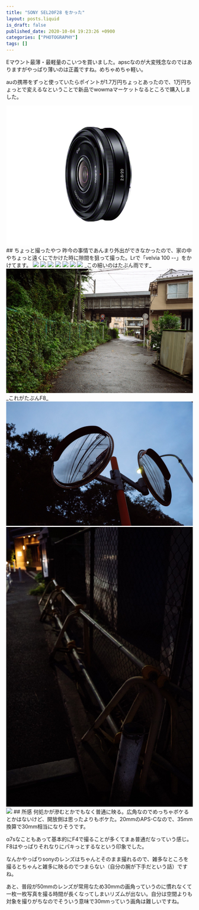 ```yaml
---
title: "SONY SEL20F28 をかった"
layout: posts.liquid
is_draft: false
published_date: 2020-10-04 19:23:26 +0900
categories: ["PHOTOGRAPHY"]
tags: []
---
```


Eマウント最薄・最軽量のこいつを買いました。apscなのが大変残念なのではありますがやっぱり薄いのは正義ですね。めちゃめちゃ軽い。

auの携帯をずっと使っていたらポイントが1.7万円ちょっとあったので、1万円ちょっとで変えるなということで新品でwowmaマーケットなるところで購入しました。

<img class="in_article" src="/public/images/2020/10/0aaeffe6-5a95-4fcc-8f01-aaf6d27a7bc0-1832-000000c692f8db03_file.jpg">
## ちょっと撮ったやつ
昨今の事情であんまり外出ができなかったので、家の中やちょっと遠くにでかけた時に隙間を狙って撮った。Lrで「velvia 100 --」をかけてます。

<img class="in_article" src="/public/images/2020/10/DSC06391-684x1024.jpg">
<img class="in_article" src="/public/images/2020/10/DSC06408-684x1024.jpg">
<img class="in_article" src="/public/images/2020/10/DSC06418-1024x684.jpg">
<img class="in_article" src="/public/images/2020/10/dsc06403_original-1024x684.jpg">
<img class="in_article" src="/public/images/2020/10/DSC06419-1024x684.jpg">
<img class="in_article" src="/public/images/2020/10/DSC06429-1024x684.jpg">
<img class="in_article" src="/public/images/2020/10/dsc06432_original-1024x684.jpg">
_この細いのはたぶん雨です_
<img class="in_article" src="/public/images/2020/10/dsc06430_original-scaled-1.jpg">
_これがたぶんF8_
<img class="in_article" src="/public/images/2020/10/dsc06374_original-scaled-1.jpg">
<img class="in_article" src="/public/images/2020/10/dsc06382_original-scaled-1.jpg">
<img class="in_article" src="/public/images/2020/10/dsc06375_original-1024x684.jpg">
## 所感
何処かが滲むとかでもなく普通に映る。広角なのでめっちゃボケるとかはないけど、開放側は思ったよりもボケた。20mmのAPS-Cなので、35mm換算で30mm相当になりそうです。

α7sなこともあって基本的にF4で撮ることが多くてまぁ普通だなっていう感じ。F8はやっぱりそれなりにパキっとするなという印象でした。

なんかやっぱりsonyのレンズはちゃんとそのまま撮れるので、雑多なところを撮るとちゃんと雑多に映るのでつまらない（自分の腕が下手だという話）ですね。

あと、普段が50mmのレンズが常用なため30mmの画角っていうのに慣れなくて一枚一枚写真を撮る時間が長くなってしまいリズムが出ない。自分は空間よりも対象を撮りがちなのでそういう意味で30mmっていう画角は難しいですね。


